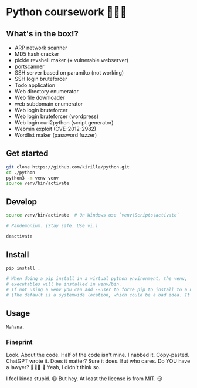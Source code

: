 # Python coursework 🤹🏻‍♂️

## What's in the box!?

- ARP network scanner
- MD5 hash cracker
- pickle revshell maker (+ vulnerable webserver)
- portscanner
- SSH server based on paramiko (not working)
- SSH login bruteforcer
- Todo application
- Web directory enumerator
- Web file downloader
- web subdomain enumerator
- Web login bruteforcer
- Web login bruteforcer (wordpress)
- Web login curl2python (script generator)
- Webmin exploit (CVE-2012-2982)
- Wordlist maker (password fuzzer)

## Get started

```bash
git clone https://github.com/kirilla/python.git
cd ./python
python3 -m venv venv
source venv/bin/activate
```

## Develop

```bash
source venv/bin/activate  # On Windows use `venv\Scripts\activate`

# Pandemonium. (Stay safe. Use vi.)

deactivate
```


## Install

```bash
pip install .

# When doing a pip install in a virtual python environment, the venv,
# executables will be installed in venv/bin.
# If not using a venv you can add --user to force pip to install to a user-location.
# (The default is a systemwide location, which could be a bad idea. It depends.)
```

## Usage

```bash
Mañana.
```

### Fineprint
Look. About the code. Half of the code isn't mine. I nabbed it. Copy-pasted. ChatGPT wrote it. Does it matter? Sure it does. But who cares. Do YOU have a lawyer? 🕵🏻‍♂ 🚬 Yeah, I didn't think so.

I feel kinda stupid. 😩 But hey. At least the license is from MIT. 😏
